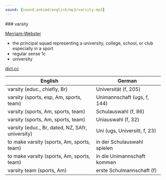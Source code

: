 ```yaml
---
sound: [sound:ankimd/english/mp3/varsity.mp3]
---
```


\### varsity

[Merriam-Webster](https://www.merriam-webster.com/dictionary/varsity)

- the principal squad representing a university, college, school, or club especially in a sport
- regular sense 1c
- university

[dict.cc](https://www.dict.cc/varsity)

| English        | German       |
| -------------- | ------------ |
| varsity (educ., chiefly, Br) | Universität (f, 205) |
| varsity (sports, esp, Am, sports, team) | Unimannschaft (ugs, f, 144) |
| varsity (sports, Am, sports, team) | Schulauswahl (f, 86) |
| varsity (sports, Am, sports, team) | Uniauswahl (f, 32) |
| varsity (educ., Br, dated, NZ, SAfr, university) | Uni (ugs, Universitt, f, 23) |
| to make varsity (sports, Am, sports, team) | in der Schulauswahl spielen |
| to make varsity (sports, Am, sports, team) | in die Unimannschaft kommen |
| varsity team (sports, Am) | erste Schulmannschaft (f) |
